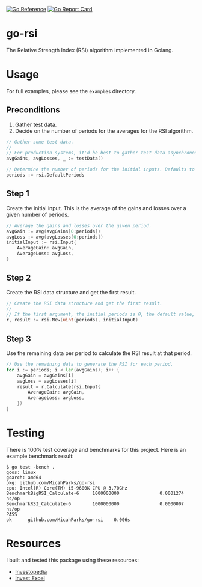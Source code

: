 [![Go Reference](https://pkg.go.dev/badge/github.com/MicahParks/go-rsi.svg)](https://pkg.go.dev/github.com/MicahParks/go-rsi) [![Go Report Card](https://goreportcard.com/badge/github.com/MicahParks/go-rsi)](https://goreportcard.com/report/github.com/MicahParks/go-rsi)
# go-rsi
The Relative Strength Index (RSI) algorithm implemented in Golang.

# Usage
For full examples, please see the `examples` directory.

## Preconditions
1. Gather test data.
2. Decide on the number of periods for the averages for the RSI algorithm.

```go
// Gather some test data.
//
// For production systems, it'd be best to gather test data asynchronously.
avgGains, avgLosses, _ := testData()

// Determine the number of periods for the initial inputs. Defaults to 14.
periods := rsi.DefaultPeriods
```

## Step 1
Create the initial input. This is the average of the gains and losses over a given number of periods.
```go
// Average the gains and losses over the given period.
avgGain := avg(avgGains[0:periods])
avgLoss := avg(avgLosses[0:periods])
initialInput := rsi.Input{
	AverageGain: avgGain,
	AverageLoss: avgLoss,
}
```

## Step 2
Create the RSI data structure and get the first result.
```go
// Create the RSI data structure and get the first result.
//
// If the first argument, the initial periods is 0, the default value, 14, will be used.
r, result := rsi.New(uint(periods), initialInput)
```

## Step 3
Use the remaining data per period to calculate the RSI result at that period.
```go
// Use the remaining data to generate the RSI for each period.
for i := periods; i < len(avgGains); i++ {
	avgGain = avgGains[i]
	avgLoss = avgLosses[i]
	result = r.Calculate(rsi.Input{
		AverageGain: avgGain,
		AverageLoss: avgLoss,
	})
}
```

# Testing
There is 100% test coverage and benchmarks for this project. Here is an example benchmark result:
```
$ go test -bench .
goos: linux
goarch: amd64
pkg: github.com/MicahParks/go-rsi
cpu: Intel(R) Core(TM) i5-9600K CPU @ 3.70GHz
BenchmarkBigRSI_Calculate-6     1000000000               0.0001274 ns/op
BenchmarkRSI_Calculate-6        1000000000               0.0000007 ns/op
PASS
ok      github.com/MicahParks/go-rsi    0.006s
```

# Resources
I built and tested this package using these resources:
* [Investopedia](https://www.investopedia.com/terms/r/rsi.asp)
* [Invest Excel](https://investexcel.net/relative-strength-index-spreadsheet/)
